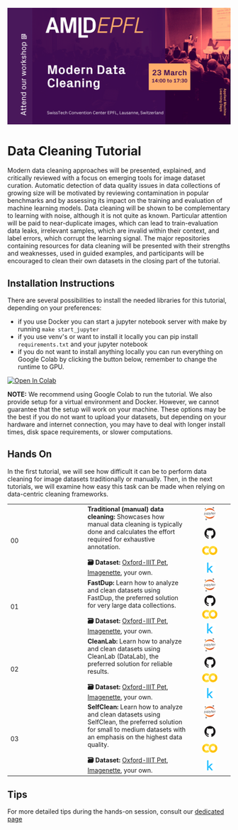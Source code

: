 ![Data Cleaning Tile](https://github.com/Digital-Dermatology/data-cleaning-tutorial/blob/main/images/data-cleaning-tile.png)

# Data Cleaning Tutorial

Modern data cleaning approaches will be presented, explained, and critically reviewed with a focus on emerging tools for image dataset curation.
Automatic detection of data quality issues in data collections of growing size will be motivated by reviewing contamination in popular benchmarks and by assessing its impact on the training and evaluation of machine learning models.
Data cleaning will be shown to be complementary to learning with noise, although it is not quite as known.
Particular attention will be paid to near-duplicate images, which can lead to train-evaluation data leaks, irrelevant samples, which are invalid within their context, and label errors, which corrupt the learning signal.
The major repositories containing resources for data cleaning will be presented with their strengths and weaknesses, used in guided examples, and participants will be encouraged to clean their own datasets in the closing part of the tutorial.

## Installation Instructions

There are several possibilities to install the needed libraries for this tutorial, depending on your preferences:
- if you use Docker you can start a jupyter notebook server with make by running `make start_jupyter`
- if you use venv's or want to install it locally you can pip install `requirements.txt` and your jupyter notebook
- if you do not want to install anything locally you can run everything on Google Colab by clicking the button below, remember to change the runtime to GPU.

[![Open In Colab](https://colab.research.google.com/assets/colab-badge.svg)](https://colab.research.google.com/github/Digital-Dermatology/data-cleaning-hands-on/)

**NOTE:** 
We recommend using Google Colab to run the tutorial.
We also provide setup for a virtual environment and Docker. 
However, we cannot guarantee that the setup will work on your machine. 
These options may be the best if you do not want to upload your datasets, but depending on your hardware and internet connection, you may have to deal with longer install times, disk space requirements, or slower computations.

## Hands On

In the first tutorial, we will see how difficult it can be to perform data cleaning for image datasets traditionally or manually.
Then, in the next tutorials, we will examine how easy this task can be made when relying on data-centric cleaning frameworks.

<table>
   <tr>
      <td rowspan="4" width="160">
         00
      </td>
      <td rowspan="4">
         <b>Traditional (manual) data cleaning:</b> Showcases how manual data cleaning is typically done and calculates the effort required for exhaustive annotation.
         <br>
         <br>
         <b>🗃️ Dataset:</b> <a href="https://www.robots.ox.ac.uk/~vgg/data/pets/">Oxford-IIIT Pet</a>, <a href="https://github.com/fastai/imagenette">Imagenette</a>, your own.
      </td>
      <td align="center" width="80">
         <a href="https://nbviewer.org/github/Digital-Dermatology/data-cleaning-hands-on/blob/main/notebooks/00_Traditional_Cleaning.ipynb">
         <img src="./assets/nbviewer_logo.png" height="30">
         </a>
      </td>
   </tr>
   <tr>
      <td align="center">
         <a href="https://github.com/Digital-Dermatology/data-cleaning-hands-on/blob/main/notebooks/00_Traditional_Cleaning.ipynb">
         <img src="./assets/github_logo.png" height="25">
         </a>
      </td>
   </tr>
   <tr>
      <td align="center">
         <a href="https://colab.research.google.com/github/Digital-Dermatology/data-cleaning-hands-on/blob/main/notebooks/00_Traditional_Cleaning.ipynb">
         <img src="./assets/colab_logo.png" height="20">
         </a>
      </td>
   </tr>
   <tr>
      <td align="center">
         <a href="https://kaggle.com/kernels/welcome?src=https://github.com/Digital-Dermatology/data-cleaning-hands-on/blob/main/notebooks/00_Traditional_Cleaning.ipynb">
         <img src="./assets/kaggle_logo.png" height="25">
         </a>
      </td>
   </tr>
   <!-- ------------------------------------------------------------------- -->
   <tr>
      <td rowspan="4" width="160">
         01
      </td>
      <td rowspan="4">
         <b>FastDup:</b> Learn how to analyze and clean datasets using FastDup, the preferred solution for very large data collections.
         <br>
         <br>
         <b>🗃️ Dataset:</b> <a href="https://www.robots.ox.ac.uk/~vgg/data/pets/">Oxford-IIIT Pet</a>, <a href="https://github.com/fastai/imagenette">Imagenette</a>, your own.
      </td>
      <td align="center" width="80">
         <a href="https://nbviewer.org/github/Digital-Dermatology/data-cleaning-hands-on/blob/main/notebooks/01_FastDup.ipynb">
         <img src="./assets/nbviewer_logo.png" height="30">
         </a>
      </td>
   </tr>
   <tr>
      <td align="center">
         <a href="https://github.com/Digital-Dermatology/data-cleaning-hands-on/blob/main/notebooks/01_FastDup.ipynb">
         <img src="./assets/github_logo.png" height="25">
         </a>
      </td>
   </tr>
   <tr>
      <td align="center">
         <a href="https://colab.research.google.com/github/Digital-Dermatology/data-cleaning-hands-on/blob/main/notebooks/01_FastDup.ipynb">
         <img src="./assets/colab_logo.png" height="20">
         </a>
      </td>
   </tr>
   <tr>
      <td align="center">
         <a href="https://kaggle.com/kernels/welcome?src=https://github.com/Digital-Dermatology/data-cleaning-hands-on/blob/main/notebooks/01_FastDup.ipynb">
         <img src="./assets/kaggle_logo.png" height="25">
         </a>
      </td>
   </tr>
   <!-- ------------------------------------------------------------------- -->
   <tr>
      <td rowspan="4" width="160">
         02
      </td>
      <td rowspan="4">
         <b>CleanLab:</b> Learn how to analyze and clean datasets using CleanLab (DataLab), the preferred solution for reliable results.
         <br>
         <br>
         <b>🗃️ Dataset:</b> <a href="https://www.robots.ox.ac.uk/~vgg/data/pets/">Oxford-IIIT Pet</a>, <a href="https://github.com/fastai/imagenette">Imagenette</a>, your own.
      </td>
      <td align="center" width="80">
         <a href="https://nbviewer.org/github/Digital-Dermatology/data-cleaning-hands-on/blob/main/notebooks/02_CleanLab.ipynb">
         <img src="./assets/nbviewer_logo.png" height="30">
         </a>
      </td>
   </tr>
   <tr>
      <td align="center">
         <a href="https://github.com/Digital-Dermatology/data-cleaning-hands-on/blob/main/notebooks/02_CleanLab.ipynb">
         <img src="./assets/github_logo.png" height="25">
         </a>
      </td>
   </tr>
   <tr>
      <td align="center">
         <a href="https://colab.research.google.com/github/Digital-Dermatology/data-cleaning-hands-on/blob/main/notebooks/02_CleanLab.ipynb">
         <img src="./assets/colab_logo.png" height="20">
         </a>
      </td>
   </tr>
   <tr>
      <td align="center">
         <a href="https://kaggle.com/kernels/welcome?src=https://github.com/Digital-Dermatology/data-cleaning-hands-on/blob/main/notebooks/02_CleanLab.ipynb">
         <img src="./assets/kaggle_logo.png" height="25">
         </a>
      </td>
   </tr>
   <!-- ------------------------------------------------------------------- -->
   <tr>
      <td rowspan="4" width="160">
         03
      </td>
      <td rowspan="4">
         <b>SelfClean:</b> Learn how to analyze and clean datasets using SelfClean, the preferred solution for small to medium datasets with an emphasis on the highest data quality.
         <br>
         <br>
         <b>🗃️ Dataset:</b> <a href="https://www.robots.ox.ac.uk/~vgg/data/pets/">Oxford-IIIT Pet</a>, <a href="https://github.com/fastai/imagenette">Imagenette</a>, your own.
      </td>
      <td align="center" width="80">
         <a href="https://nbviewer.org/github/Digital-Dermatology/data-cleaning-hands-on/blob/main/notebooks/03_SelfClean.ipynb">
         <img src="./assets/nbviewer_logo.png" height="30">
         </a>
      </td>
   </tr>
   <tr>
      <td align="center">
         <a href="https://github.com/Digital-Dermatology/data-cleaning-hands-on/blob/main/notebooks/03_SelfClean.ipynb">
         <img src="./assets/github_logo.png" height="25">
         </a>
      </td>
   </tr>
   <tr>
      <td align="center">
         <a href="https://colab.research.google.com/github/Digital-Dermatology/data-cleaning-hands-on/blob/main/notebooks/03_SelfClean.ipynb">
         <img src="./assets/colab_logo.png" height="20">
         </a>
      </td>
   </tr>
   <tr>
      <td align="center">
         <a href="https://kaggle.com/kernels/welcome?src=https://github.com/Digital-Dermatology/data-cleaning-hands-on/blob/main/notebooks/03_SelfClean.ipynb">
         <img src="./assets/kaggle_logo.png" height="25">
         </a>
      </td>
   </tr>
   <!-- ------------------------------------------------------------------- -->
</table>

## Tips

For more detailed tips during the hands-on session, consult our [dedicated page](data-cleaning-tutorial-tips.md)